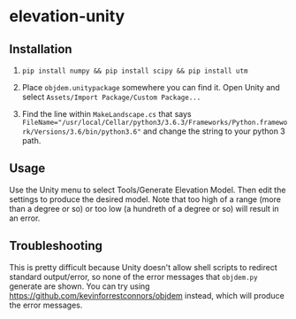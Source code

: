 # elevation-unity

## Installation

1. `pip install numpy && pip install scipy && pip install utm`

2. Place `objdem.unitypackage` somewhere you can find it.  Open Unity and select `Assets/Import Package/Custom Package...`  

3. Find the line within `MakeLandscape.cs` that says `FileName="/usr/local/Cellar/python3/3.6.3/Frameworks/Python.framework/Versions/3.6/bin/python3.6"` and change the string to your python 3 path. 

## Usage

Use the Unity menu to select Tools/Generate Elevation Model.  Then edit the settings to produce the desired model.  Note that too high of a range (more than a degree or so) or too low (a hundreth of a degree or so) will result in an error.

## Troubleshooting

This is pretty difficult because Unity doesn't allow shell scripts to redirect standard output/error, so none of the error messages that `objdem.py` generate are shown.  You can try using https://github.com/kevinforrestconnors/objdem instead, which will produce the error messages.
